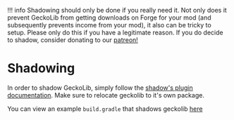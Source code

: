 !!! info
    Shadowing should only be done if you really need it. Not only does it prevent GeckoLib from getting downloads on Forge for your mod (and subsequently prevents income from your mod), it also can be tricky to setup. Please only do this if you have a legitimate reason. If you do decide to shadow, consider donating to our [patreon!](https://www.patreon.com/geckosmods) 
    
# Shadowing

In order to shadow GeckoLib, simply follow the [shadow's plugin documentation](https://imperceptiblethoughts.com/shadow/introduction/). Make sure to relocate geckolib to it's own package.

You can view an example `build.gradle` that shadows geckolib [here](https://github.com/bernie-g/Techarium/blob/770287702809dcf9ab6a864839f7bcbbdd6f3fcc/build.gradle)
